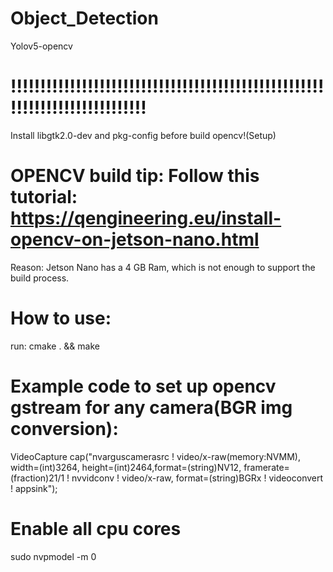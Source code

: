 # Object_Detection
Yolov5-opencv
# !!!!!!!!!!!!!!!!!!!!!!!!!!!!!!!!!!!!!!!!!!!!!!!!!!!!!!!!!!!!!!!!!!!!!!!!!!!!
Install libgtk2.0-dev and pkg-config before build opencv!(Setup)

# OPENCV build tip: Follow this tutorial: https://qengineering.eu/install-opencv-on-jetson-nano.html
Reason: Jetson Nano has a 4 GB Ram, which is not enough to support the build process.
# How to use:
run: cmake . && make
# Example code to set up opencv gstream for any camera(BGR img conversion):
VideoCapture cap("nvarguscamerasrc ! video/x-raw(memory:NVMM), width=(int)3264, height=(int)2464,format=(string)NV12, framerate=(fraction)21/1 ! nvvidconv ! video/x-raw, format=(string)BGRx ! videoconvert ! appsink");
# Enable all cpu cores
sudo nvpmodel -m 0
